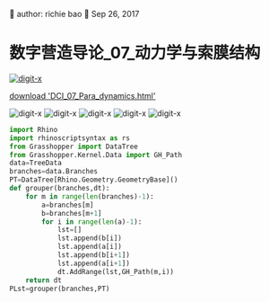 🐞 author: richie bao 📅 Sep 26, 2017
# 数字营造导论_07_动力学与索膜结构
<a href="http://digit-x.org/digitLink/digitaldesignIntro/DCI_07_Para_dynamics.html" target = "_blank"><img src="./imgs/0087.png" height="auto" width="auto"  title="digit-x"></a>

[download 'DCI_07_Para_dynamics.html'](https://github.com/digit-x/digit_x/tree/master/docs/html)

<img src="./imgs/0088.jpg" height="auto" width="auto"  title="digit-x" />
<img src="./imgs/0089.jpg" height="auto" width="auto"  title="digit-x" />
<img src="./imgs/0090.jpg" height="auto" width="auto"  title="digit-x" />
<img src="./imgs/0091.jpg" height="auto" width="auto"  title="digit-x" />
<img src="./imgs/0092.jpg" height="auto" width="auto"  title="digit-x" />

```python
import Rhino
import rhinoscriptsyntax as rs
from Grasshopper import DataTree
from Grasshopper.Kernel.Data import GH_Path
data=TreeData
branches=data.Branches
PT=DataTree[Rhino.Geometry.GeometryBase]()
def grouper(branches,dt):
    for m in range(len(branches)-1):
        a=branches[m]
        b=branches[m+1]
        for i in range(len(a)-1):
            lst=[]
            lst.append(b[i])
            lst.append(a[i])
            lst.append(b[i+1])
            lst.append(a[i+1])
            dt.AddRange(lst,GH_Path(m,i))
    return dt
PLst=grouper(branches,PT)
```